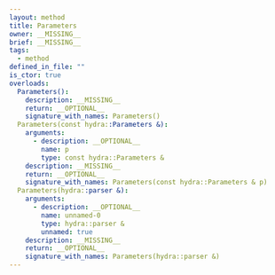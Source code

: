 ```yaml
---
layout: method
title: Parameters
owner: __MISSING__
brief: __MISSING__
tags:
  - method
defined_in_file: ""
is_ctor: true
overloads:
  Parameters():
    description: __MISSING__
    return: __OPTIONAL__
    signature_with_names: Parameters()
  Parameters(const hydra::Parameters &):
    arguments:
      - description: __OPTIONAL__
        name: p
        type: const hydra::Parameters &
    description: __MISSING__
    return: __OPTIONAL__
    signature_with_names: Parameters(const hydra::Parameters & p)
  Parameters(hydra::parser &):
    arguments:
      - description: __OPTIONAL__
        name: unnamed-0
        type: hydra::parser &
        unnamed: true
    description: __MISSING__
    return: __OPTIONAL__
    signature_with_names: Parameters(hydra::parser &)
---
```

